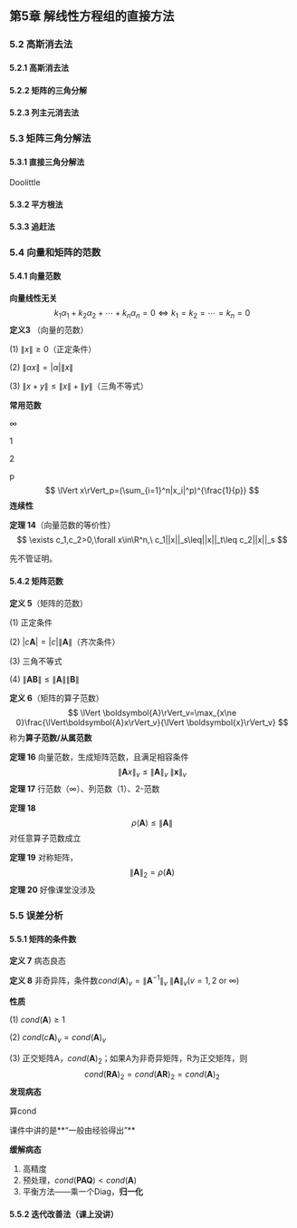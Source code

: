 ## 第5章 解线性方程组的直接方法

### 5.2 高斯消去法

#### 5.2.1 高斯消去法

#### 5.2.2 矩阵的三角分解

#### 5.2.3 列主元消去法

### 5.3 矩阵三角分解法

#### 5.3.1 直接三角分解法

Doolittle

#### 5.3.2 平方根法

#### 5.3.3 追赶法

### 5.4 向量和矩阵的范数

#### 5.4.1 向量范数

**向量线性无关**
$$
k_1\alpha_1+k_2\alpha_2+\cdots+k_n\alpha_n=0\iff k_1=k_2=\cdots=k_n=0
$$
**定义3** （向量的范数）

(1) $\lVert x\rVert\geq 0$（正定条件）

(2) $\lVert\alpha x\rVert=|\alpha| \lVert x\rVert$

(3) $\lVert x+y\rVert \leq \lVert x\rVert +\lVert y\rVert$（三角不等式）

**常用范数**

∞

1

2

p
$$
\lVert x\rVert_p=(\sum_{i=1}^n|x_i|^p)^{\frac{1}{p}}
$$
**连续性**

**定理 14**（向量范数的等价性）
$$
\exists c_1,c_2>0,\forall x\in\R^n,\ c_1||x||_s\leq||x||_t\leq c_2||x||_s
$$

先不管证明。

#### 5.4.2 矩阵范数

**定义 5**（矩阵的范数）

(1) 正定条件

(2) $|c\boldsymbol{A}|=|c|\lVert \boldsymbol{A}\rVert$（齐次条件）

(3) 三角不等式

(4) $\lVert\boldsymbol{A}\boldsymbol{B}\rVert\leq\lVert\boldsymbol{A}\rVert\lVert\boldsymbol{B}\rVert$

**定义 6**（矩阵的算子范数）
$$
\lVert \boldsymbol{A}\rVert_v=\max_{x\ne 0}\frac{\lVert\boldsymbol{A}x\rVert_v}{\lVert \boldsymbol{x}\rVert_v}
$$
称为**算子范数/从属范数**

**定理 16** 向量范数，生成矩阵范数，且满足相容条件
$$
\lVert\boldsymbol{A}x\rVert_v\leq \lVert\boldsymbol{A}\rVert_v\ \lVert \boldsymbol{x}\rVert_v
$$
**定理 17** 行范数（∞）、列范数（1）、2-范数

**定理 18**
$$
\rho(\boldsymbol{A})\leq\lVert\boldsymbol{A}\rVert
$$
对任意算子范数成立

**定理 19** 对称矩阵，
$$
\lVert\boldsymbol{A}\rVert_2=\rho(\boldsymbol{A})
$$
**定理 20** 好像课堂没涉及

### 5.5 误差分析

#### 5.5.1 矩阵的条件数

**定义 7** 病态良态

**定义 8** 非奇异阵，条件数$cond(\boldsymbol{A})_v=\lVert\boldsymbol{A}^{-1}\rVert_v\ \lVert\boldsymbol{A}\rVert_v(v=1,2 \text{ or }\infty)$

**性质**

(1) $cond(\boldsymbol{A}) \geq 1$

(2) $cond(c\boldsymbol{A})_v = cond(\boldsymbol{A})_v​$

(3) 正交矩阵A，$cond(\boldsymbol{A})_2$；如果A为非奇异矩阵，R为正交矩阵，则
$$
cond(\boldsymbol{RA})_2=cond(\boldsymbol{AR})_2=cond(\boldsymbol{A})_2
$$
**发现病态**

算cond

课件中讲的是**“一般由经验得出”**

**缓解病态**

1. 高精度
2. 预处理，$cond(\boldsymbol{PAQ})<cond{(\boldsymbol{A})}$
3. 平衡方法——乘一个Diag，**归一化**

#### 5.5.2 迭代改善法（课上没讲）
